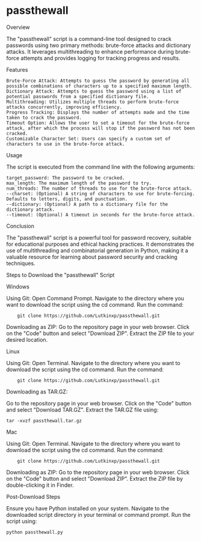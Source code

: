 # passthewall
Overview

The "passthewall" script is a command-line tool designed to crack passwords using two primary methods: brute-force attacks and dictionary attacks. It leverages multithreading to enhance performance during brute-force attempts and provides logging for tracking progress and results.

Features

    Brute-Force Attack: Attempts to guess the password by generating all possible combinations of characters up to a specified maximum length.
    Dictionary Attack: Attempts to guess the password using a list of potential passwords from a specified dictionary file.
    Multithreading: Utilizes multiple threads to perform brute-force attacks concurrently, improving efficiency.
    Progress Tracking: Displays the number of attempts made and the time taken to crack the password.
    Timeout Option: Allows the user to set a timeout for the brute-force attack, after which the process will stop if the password has not been cracked.
    Customizable Character Set: Users can specify a custom set of characters to use in the brute-force attack.

Usage

The script is executed from the command line with the following arguments:

    target_password: The password to be cracked.
    max_length: The maximum length of the password to try.
    num_threads: The number of threads to use for the brute-force attack.
    --charset: (Optional) A string of characters to use for brute-forcing. Defaults to letters, digits, and punctuation.
    --dictionary: (Optional) A path to a dictionary file for the dictionary attack.
    --timeout: (Optional) A timeout in seconds for the brute-force attack.


Conclusion

The "passthewall" script is a powerful tool for password recovery, suitable for educational purposes and ethical hacking practices. It demonstrates the use of multithreading and combinatorial generation in Python, making it a valuable resource for learning about password security and cracking techniques.



 Steps to Download the "passthewall" Script


 Windows

 Using Git:
 Open Command Prompt.
 Navigate to the directory where you want to download the script using the cd command.
 Run the command:
 


        git clone https://github.com/Lutkinxp/passthewall.git

Downloading as ZIP:
   Go to the repository page in your web browser.
   Click on the "Code" button and select "Download ZIP".
   Extract the ZIP file to your desired location.


Linux

 Using Git:
        Open Terminal.
        Navigate to the directory where you want to download the script using the cd command.
        Run the command:

        

        git clone https://github.com/Lutkinxp/passthewall.git

Downloading as TAR.GZ:

   Go to the repository page in your web browser.
   Click on the "Code" button and select "Download TAR.GZ".
   Extract the TAR.GZ file using:

    

    tar -xvzf passthewall.tar.gz
Mac

   Using Git:
        Open Terminal.
        Navigate to the directory where you want to download the script using the cd command.
        Run the command:

       

        git clone https://github.com/Lutkinxp/passthewall.git

   Downloading as ZIP:
        Go to the repository page in your web browser.
        Click on the "Code" button and select "Download ZIP".
        Extract the ZIP file by double-clicking it in Finder.

Post-Download Steps

   Ensure you have Python installed on your system.
   Navigate to the downloaded script directory in your terminal or command prompt.
   Run the script using:



    python passthewall.py
